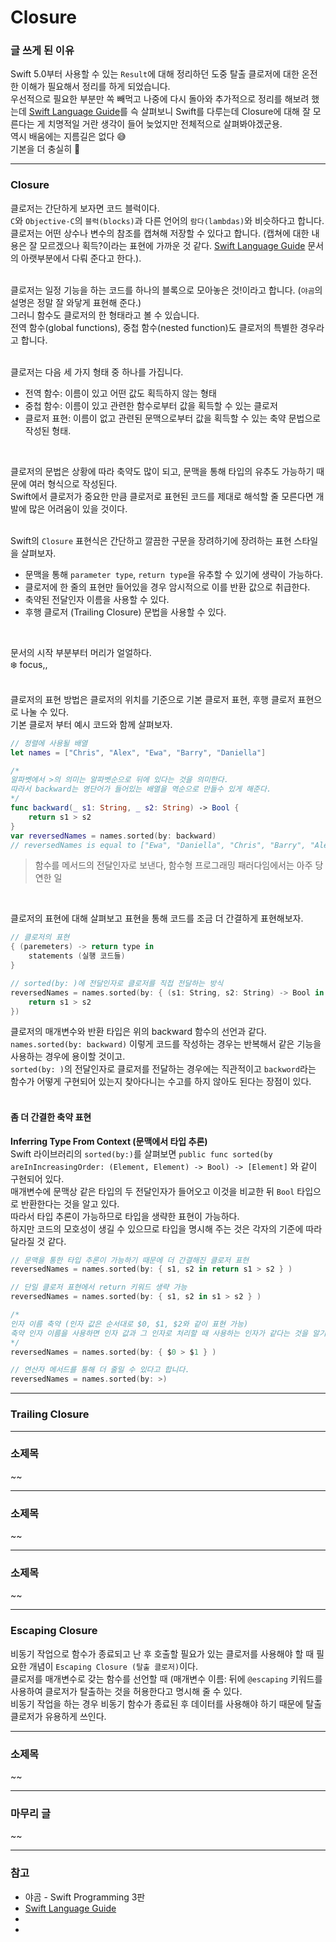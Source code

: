 # Closure
### 글 쓰게 된 이유
Swift 5.0부터 사용할 수 있는 `Result`에 대해 정리하던 도중 탈출 클로저에 대한 온전한 이해가 필요해서 정리를 하게 되었습니다.   
우선적으로 필요한 부분만 쏙 빼먹고 나중에 다시 돌아와 추가적으로 정리를 해보려 했는데 [Swift Language Guide](https://docs.swift.org/swift-book/LanguageGuide/Closures.html)를 슥 살펴보니 Swift를 다루는데 Closure에 대해 잘 모른다는 게 치명적일 거란 생각이 들어 늦었지만 전체적으로 살펴봐야겠군용.   
역시 배움에는 지름길은 없다 😅   
기본을 더 충실히 💪   

***
### Closure
클로저는 간단하게 보자면 코드 블럭이다.    
`C`와 `Objective-C`의 `블럭(blocks)`과 다른 언어의 `람다(lambdas)`와 비슷하다고 합니다.   
클로저는 어떤 상수나 변수의 참조를 캡쳐해 저장할 수 있다고 합니다. (캡쳐에 대한 내용은 잘 모르겠으나 획득?이라는 표현에 가까운 것 같다. [Swift Language Guide](https://docs.swift.org/swift-book/LanguageGuide/Closures.html) 문서의 아랫부분에서 다뤄 준다고 한다.).  
<br>

클로저는 일정 기능을 하는 코드를 하나의 블록으로 모아놓은 것!이라고 합니다. (`야곰`의 설명은 정말 잘 와닿게 표현해 준다.)   
그러니 함수도 클로저의 한 형태라고 볼 수 있습니다.   
전역 함수(global functions), 중첩 함수(nested function)도 클로저의 특별한 경우라고 합니다.   
<br>

클로저는 다음 세 가지 형태 중 하나를 가집니다.   
- 전역 함수: 이름이 있고 어떤 값도 획득하지 않는 형태
- 중첩 함수: 이름이 있고 관련한 함수로부터 값을 획득할 수 있는 클로저
- 클로저 표현: 이름이 없고 관련된 문맥으로부터 값을 획득할 수 있는 축약 문법으로 작성된 형태.  
<br>

클로저의 문법은 상황에 따라 축약도 많이 되고, 문맥을 통해 타입의 유추도 가능하기 때문에 여러 형식으로 작성된다.   
Swift에서 클로저가 중요한 만큼 클로저로 표현된 코드를 제대로 해석할 줄 모른다면 개발에 많은 어려움이 있을 것이다.   
<br>

Swift의 `Closure` 표현식은 간단하고 깔끔한 구문을 장려하기에 장려하는 표현 스타일을 살펴보자.   
- 문맥을 통해 `parameter type`, `return type`을 유추할 수 있기에 생략이 가능하다.
- 클로저에 한 줄의 표현만 들어있을 경우 암시적으로 이를 반환 값으로 취급한다.
- 축약된 전달인자 이름을 사용할 수 있다.
- 후행 클로저 (Trailing Closure) 문법을 사용할 수 있다.   
<br>

문서의 시작 부분부터 머리가 얼얼하다.   
❄️ focus,,       
<br>

클로저의 표현 방법은 클로저의 위치를 기준으로 기본 클로저 표현, 후행 클로저 표현으로 나눌 수 있다.   
기본 클로저 부터 예시 코드와 함께 살펴보자.   
```swift
// 정렬에 사용될 배열
let names = ["Chris", "Alex", "Ewa", "Barry", "Daniella"]

/* 
알파벳에서 >의 의미는 알파벳순으로 뒤에 있다는 것을 의미한다.
따라서 backward는 영단어가 들어있는 배열을 역순으로 만들수 있게 해준다.
*/
func backward(_ s1: String, _ s2: String) -> Bool {
    return s1 > s2
}
var reversedNames = names.sorted(by: backward)
// reversedNames is equal to ["Ewa", "Daniella", "Chris", "Barry", "Alex"]
```   
> 함수를 메서드의 전달인자로 보낸다, 함수형 프로그래밍 패러다임에서는 아주 당연한 일   
<br>

클로저의 표현에 대해 살펴보고 표현을 통해 코드를 조금 더 간결하게 표현해보자.   
```swift
// 클로저의 표현
{ (paremeters) -> return type in
    statements (실행 코드들)
}

// sorted(by: )에 전달인자로 클로저를 직접 전달하는 방식
reversedNames = names.sorted(by: { (s1: String, s2: String) -> Bool in
    return s1 > s2
})
```   
클로저의 매개변수와 반환 타입은 위의 backward 함수의 선언과 같다.   
`names.sorted(by: backward)` 이렇게 코드를 작성하는 경우는 반복해서 같은 기능을 사용하는 경우에 용이할 것이고.   
`sorted(by: )`의 전달인자로 클로저를 전달하는 경우에는 직관적이고 `backword`라는 함수가 어떻게 구현되어 있는지 찾아다니는 수고를 하지 않아도 된다는 장점이 있다.   
<br>

#### 좀 더 간결한 축약 표현
**Inferring Type From Context (문맥에서 타입 추론)**   
Swift 라이브러리의 `sorted(by:)`를 살펴보면 `public func sorted(by areInIncreasingOrder: (Element, Element) -> Bool) -> [Element]` 와 같이 구현되어 있다.   
매개변수에 문맥상 같은 타입의 두 전달인자가 들어오고 이것을 비교한 뒤 `Bool` 타입으로 반환한다는 것을 알고 있다.   
따라서 타입 추론이 가능하므로 타입을 생략한 표현이 가능하다.   
하지만 코드의 모호성이 생길 수 있으므로 타입을 명시해 주는 것은 각자의 기준에 따라 달라질 것 같다.      
```swift
// 문맥을 통한 타입 추론이 가능하기 때문에 더 간결해진 클로저 표현
reversedNames = names.sorted(by: { s1, s2 in return s1 > s2 } )

// 단일 클로저 표현에서 return 키워드 생략 가능
reversedNames = names.sorted(by: { s1, s2 in s1 > s2 } )

/* 
인자 이름 축약 (인자 값은 순서대로 $0, $1, $2와 같이 표현 가능)
축약 인자 이름을 사용하면 인자 값과 그 인자로 처리할 때 사용하는 인자가 같다는 것을 알기 때문에  ㅑㅜ zldnjem todfir rksmd
*/
reversedNames = names.sorted(by: { $0 > $1 } )

// 연산자 메서드를 통해 더 줄일 수 있다고 합니다.
reversedNames = names.sorted(by: >)
```   

***
### Trailing Closure


***
### 소제목
~~

***
### 소제목
~~

***
### 소제목
~~

***
### Escaping Closure
비동기 작업으로 함수가 종료되고 난 후 호출할 필요가 있는 클로저를 사용해야 할 때 필요한 개념이 `Escaping Closure (탈출 클로저)`이다.    
클로저를 매개변수로 갖는 함수를 선언할 때 (매개변수 이름: 뒤에 `@escaping` 키워드를 사용하여 클로저가 탈출하는 것을 허용한다고 명시해 줄 수 있다.   
비동기 작업을 하는 경우 비동기 함수가 종료된 후 데이터를 사용해야 하기 때문에 탈출 클로저가 유용하게 쓰인다.   

***
### 소제목
~~

***
### 마무리 글
~~

***
### 참고
- 야곰 - Swift Programming 3판
- [Swift Language Guide](https://docs.swift.org/swift-book/LanguageGuide/Closures.html)
- []()
- []()
